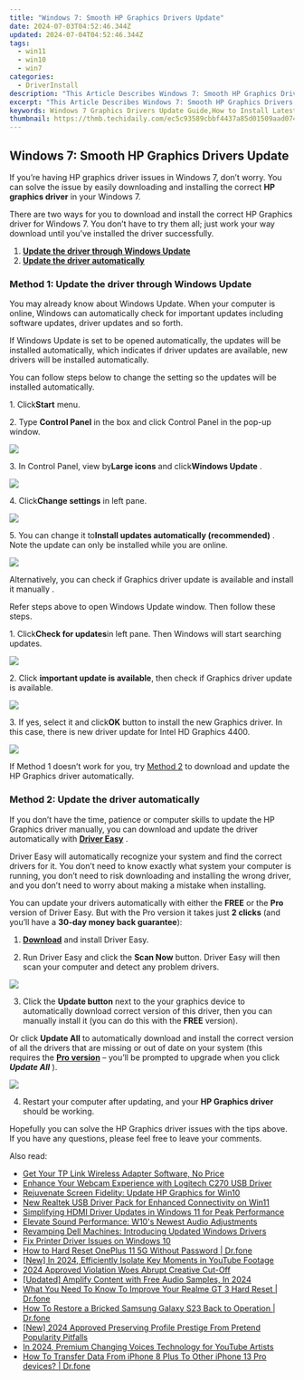 ```yaml
---
title: "Windows 7: Smooth HP Graphics Drivers Update"
date: 2024-07-03T04:52:46.344Z
updated: 2024-07-04T04:52:46.344Z
tags:
  - win11
  - win10
  - win7
categories:
  - DriverInstall
description: "This Article Describes Windows 7: Smooth HP Graphics Drivers Update"
excerpt: "This Article Describes Windows 7: Smooth HP Graphics Drivers Update"
keywords: Windows 7 Graphics Drivers Update Guide,How to Install Latest HP Graphics Driver on Windows 7,Latest HP Graphics Support for Windows 7,Updating HP Graphics Drivers in Windows 7 Step-by-Step,Download Windows 7 HP Graphics Drivers Update,Troubleshooting HP Graphics Driver Issues on Windows 7,Compatibility of HP Graphics Drivers with Windows 7 Operating System
thumbnail: https://thmb.techidaily.com/ec5c93589cbbf4437a85d01509aad074c0824b7a47a862a6e3798990cfe51fb1.png
---
```


## Windows 7: Smooth HP Graphics Drivers Update

 If you’re having HP graphics driver issues in Windows 7, don’t worry. You can solve the issue by easily downloading and installing the correct **HP graphics driver** in your Windows 7.

 There are two ways for you to download and install the correct HP Graphics driver for Windows 7\. You don’t have to try them all; just work your way download until you’ve installed the driver successfully.

1. **[Update the driver through Windows Update](#method1)**
2. **[Update the driver automatically](#method2)**

### **Method 1: Update the driver through Windows Update**

 You may already know about Windows Update. When your computer is online, Windows can automatically check for important updates including software updates, driver updates and so forth.  
  
 If Windows Update is set to be opened automatically, the updates will be installed automatically, which indicates if driver updates are available, new drivers will be installed automatically.  
  
 You can follow steps below to change the setting so the updates will be installed automatically.  
  
 1\. Click**Start** menu.  
  
 2\. Type **Control Panel** in the box and click Control Panel in the pop-up window.  

![](https://images.drivereasy.com/wp-content/uploads/2016/08/img_57b6ad9680953.png)
  
 3\. In Control Panel, view by**Large icons** and click**Windows Update** .  
  
![](https://images.drivereasy.com/wp-content/uploads/2016/08/img_57b6b0dc2e9e5.jpg)
  
 4\. Click**Change settings** in left pane.
  
![](https://images.drivereasy.com/wp-content/uploads/2016/08/img_57b6b0ea2ddce.jpg)
  
 5\. You can change it to**Install updates automatically (recommended)** . Note the update can only be installed while you are online.  

![](https://images.drivereasy.com/wp-content/uploads/2016/08/img_57b6b1299d8aa.jpg)

Alternatively, you can check if Graphics driver update is available and install it manually .  
  
Refer steps above to open Windows Update window. Then follow these steps.  
  
1\. Click**Check for updates**in left pane. Then Windows will start searching updates.  

![](https://images.drivereasy.com/wp-content/uploads/2016/08/img_57b6b2a3f329c.jpg)

2\. Click **important update is available**, then check if Graphics driver update is available.  

![](https://images.drivereasy.com/wp-content/uploads/2016/08/img_57b6b3ba05a19.jpg)
  
 3\. If yes, select it and click**OK** button to install the new Graphics driver. In this case, there is new driver update for Intel HD Graphics 4400.  

![](https://images.drivereasy.com/wp-content/uploads/2016/08/img_57b6b41474c3e.jpg)

 If Method 1 doesn’t work for you, try [Method 2](#method2) to download and update the HP Graphics driver automatically.

### **Method 2: Update the driver automatically**

 If you don’t have the time, patience or computer skills to update the HP Graphics driver manually, you can download and update the driver automatically with [**Driver Easy**](https://tools.techidaily.com/drivereasy/download/)  .

 Driver Easy will automatically recognize your system and find the correct drivers for it. You don’t need to know exactly what system your computer is running, you don’t need to risk downloading and installing the wrong driver, and you don’t need to worry about making a mistake when installing.

 You can update your drivers automatically with either the **FREE**   or the **Pro**   version of Driver Easy. But with the Pro version it takes just **2 clicks**   (and you’ll have a **30-day money back guarantee**):

 1) **[Download](https://tools.techidaily.com/drivereasy/download/)**  and install Driver Easy.

 2) Run Driver Easy and click the **Scan Now**   button. Driver Easy will then scan your computer and detect any problem drivers.

![](https://images.drivereasy.com/wp-content/uploads/2018/07/img_5b46c663cb433.jpg)

 3) Click the **Update button**   next to the your graphics device to automatically download correct version of this driver, then you can manually install it (you can do this with the **FREE**   version).

 Or click **Update All**   to automatically download and install the correct version of all the drivers that are missing or out of date on your system (this requires the **[Pro version](https://tools.techidaily.com/drivereasy/download/)**   – you’ll be prompted to upgrade when you click _**Update All**_ ).

![](https://images.drivereasy.com/wp-content/uploads/2018/07/img_5b46c698203f7.jpg)

 4) Restart your computer after updating, and your **HP Graphics driver** should be working.

 Hopefully you can solve the HP Graphics driver issues with the tips above. If you have any questions, please feel free to leave your comments.

<ins class="adsbygoogle"
     style="display:block"
     data-ad-format="autorelaxed"
     data-ad-client="ca-pub-7571918770474297"
     data-ad-slot="1223367746"></ins>



<ins class="adsbygoogle"
     style="display:block"
     data-ad-client="ca-pub-7571918770474297"
     data-ad-slot="8358498916"
     data-ad-format="auto"
     data-full-width-responsive="true"></ins>

<span class="atpl-alsoreadstyle">Also read:</span>
<div><ul>
<li><a href="https://driver-install.techidaily.com/get-your-tp-link-wireless-adapter-software-no-price/"><u>Get Your TP Link Wireless Adapter Software, No Price</u></a></li>
<li><a href="https://driver-install.techidaily.com/enhance-your-webcam-experience-with-logitech-c270-usb-driver/"><u>Enhance Your Webcam Experience with Logitech C270 USB Driver</u></a></li>
<li><a href="https://driver-install.techidaily.com/rejuvenate-screen-fidelity-update-hp-graphics-for-win10/"><u>Rejuvenate Screen Fidelity: Update HP Graphics for Win10</u></a></li>
<li><a href="https://driver-install.techidaily.com/new-realtek-usb-driver-pack-for-enhanced-connectivity-on-win11/"><u>New Realtek USB Driver Pack for Enhanced Connectivity on Win11</u></a></li>
<li><a href="https://driver-install.techidaily.com/simplifying-hdmi-driver-updates-in-windows-11-for-peak-performance/"><u>Simplifying HDMI Driver Updates in Windows 11 for Peak Performance</u></a></li>
<li><a href="https://driver-install.techidaily.com/elevate-sound-performance-w10s-newest-audio-adjustments/"><u>Elevate Sound Performance: W10's Newest Audio Adjustments</u></a></li>
<li><a href="https://driver-install.techidaily.com/revamping-dell-machines-introducing-updated-windows-drivers/"><u>Revamping Dell Machines: Introducing Updated Windows Drivers</u></a></li>
<li><a href="https://driver-install.techidaily.com/fix-printer-driver-issues-on-windows-10/"><u>Fix Printer Driver Issues on Windows 10</u></a></li>
<li><a href="https://techidaily.com/how-to-hard-reset-oneplus-11-5g-without-password-drfone-by-drfone-reset-android-reset-android/"><u>How to Hard Reset OnePlus 11 5G Without Password | Dr.fone</u></a></li>
<li><a href="https://youtube-sure.techidaily.com/n-2024-efficiently-isolate-key-moments-in-youtube-footage/"><u>[New] In 2024, Efficiently Isolate Key Moments in YouTube Footage</u></a></li>
<li><a href="https://facebook-videos.techidaily.com/2024-approved-violation-woes-abrupt-creative-cut-off/"><u>2024 Approved  Violation Woes  Abrupt Creative Cut-Off</u></a></li>
<li><a href="https://youtube-data.techidaily.com/ed-amplify-content-with-free-audio-samples-in-2024/"><u>[Updated] Amplify Content with Free Audio Samples, In 2024</u></a></li>
<li><a href="https://techidaily.com/what-you-need-to-know-to-improve-your-realme-gt-3-hard-reset-drfone-by-drfone-reset-android-reset-android/"><u>What You Need To Know To Improve Your Realme GT 3 Hard Reset | Dr.fone</u></a></li>
<li><a href="https://fix-guide.techidaily.com/how-to-restore-a-bricked-samsung-galaxy-s23-back-to-operation-drfone-by-drfone-fix-android-problems-fix-android-problems/"><u>How To Restore a Bricked Samsung Galaxy S23 Back to Operation | Dr.fone</u></a></li>
<li><a href="https://instagram-videos.techidaily.com/new-2024-approved-preserving-profile-prestige-from-pretend-popularity-pitfalls/"><u>[New] 2024 Approved  Preserving Profile Prestige From Pretend Popularity Pitfalls</u></a></li>
<li><a href="https://youtube-blog.techidaily.com/24-premium-changing-voices-technology-for-youtube-artists/"><u>In 2024, Premium Changing Voices Technology for YouTube Artists</u></a></li>
<li><a href="https://review-topics.techidaily.com/how-to-transfer-data-from-iphone-8-plus-to-other-iphone-13-pro-devices-drfone-by-drfone-transfer-data-from-ios-transfer-data-from-ios/"><u>How To Transfer Data From iPhone 8 Plus To Other iPhone 13 Pro devices? | Dr.fone</u></a></li>
</ul></div>
